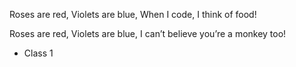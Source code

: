 Roses are red,
Violets are blue,
When I code, I think of food!


Roses are red,
Violets are blue,
I can’t believe you’re a monkey too!

- Class 1
